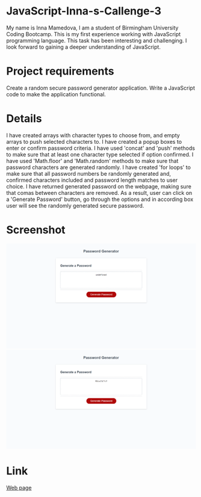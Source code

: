 # JavaScript-Inna-s-Callenge-3
My name is Inna Mamedova, I am a student of Birmingham University Coding Bootcamp.
This is my first experience working with JavaScript programming language. This task has been interesting and challenging. I look forward to gaining a deeper understanding of JavaScript.


# Project requirements
Create a random secure password generator application. 
Write a JavaScript code to make the application functional.


# Details
I have created arrays with character types to choose from, and empty arrays to push selected characters to.
I have created a popup boxes to enter or confirm password criteria.
I have used 'concat' and 'push' methods to make sure that at least one character type selected if option confirmed.
I have used 'Math.floor' and 'Math.random' methods to make sure that password characters are generated randomly.
I have created 'for loops' to make sure that all password numbers be randomly generated and, confirmed characters included and password length matches to user choice.
I have returned generated password on the webpage, making sure that comas between characters are removed.
As a result, user can click on a 'Generate Password' button, go through the options and in according box user will see the randomly generated secure password.


# Screenshot

![Preview image](./Assets/Images/Screenshot1.png)
![Preview image](./Assets/Images/Screenshot2.png)


# Link

[Web page](https://inna1201.github.io/JavaScript-Inna-s-Callenge-3/)